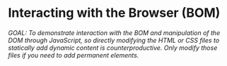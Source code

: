 # Interacting with the Browser (BOM)

###### GOAL: To demonstrate interaction with the BOM and manipulation of the DOM through JavaScript, so directly modifying the HTML or CSS files to statically add dynamic content is counterproductive. Only modify those files if you need to add permanent elements.